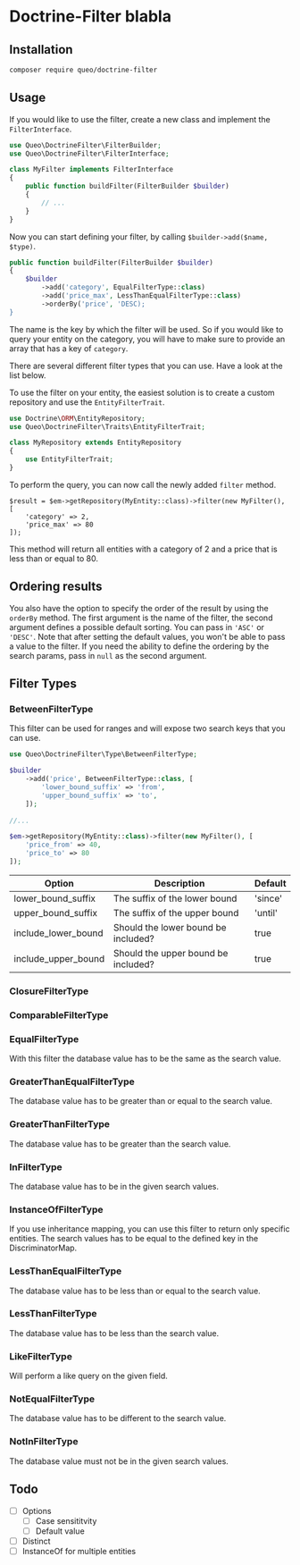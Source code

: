# Doctrine-Filter blabla

## Installation

```bash
composer require queo/doctrine-filter
```

## Usage

If you would like to use the filter, create a new class and implement the `FilterInterface`.

```php
use Queo\DoctrineFilter\FilterBuilder;
use Queo\DoctrineFilter\FilterInterface;

class MyFilter implements FilterInterface
{
    public function buildFilter(FilterBuilder $builder)
    {
        // ...
    }
}
```

Now you can start defining your filter, by calling `$builder->add($name, $type)`.

```php
public function buildFilter(FilterBuilder $builder)
{
    $builder
        ->add('category', EqualFilterType::class)
        ->add('price_max', LessThanEqualFilterType::class)
        ->orderBy('price', 'DESC);
}
```

The name is the key by which the filter will be used. So if you would like to query your entity on the category, you will have to make sure to provide an array that has a key of `category`.

There are several different filter types that you can use. Have a look at the list below.

To use the filter on your entity, the easiest solution is to create a custom repository and use the `EntityFilterTrait`.

```php
use Doctrine\ORM\EntityRepository;
use Queo\DoctrineFilter\Traits\EntityFilterTrait;

class MyRepository extends EntityRepository
{
    use EntityFilterTrait;
}
```

To perform the query, you can now call the newly added `filter` method.

```
$result = $em->getRepository(MyEntity::class)->filter(new MyFilter(), [
	'category' => 2,
	'price_max' => 80
]);
```

This method will return all entities with a category of 2 and a price that is less than or equal to 80.

## Ordering results

You also have the option to specify the order of the result by using the `orderBy` method. The first argument is the name of the filter, the second argument defines a possible default sorting. You can pass in `'ASC'` or `'DESC'`. Note that after setting the default values, you won't be able to pass a value to the filter. If you need the ability to define the ordering by the search params, pass in `null` as the second argument. 


## Filter Types

### BetweenFilterType

This filter can be used for ranges and will expose two search keys that you can use.

```php
use Queo\DoctrineFilter\Type\BetweenFilterType;

$builder
	->add('price', BetweenFilterType::class, [
		'lower_bound_suffix' => 'from',
		'upper_bound_suffix' => 'to',
	]);
	
//...

$em->getRepository(MyEntity::class)->filter(new MyFilter(), [
	'price_from' => 40,
	'price_to' => 80
]); 
```

| Option              | Description                         | Default |
|---------------------|-------------------------------------|---------|
| lower_bound_suffix  | The suffix of the lower bound       | 'since' |
| upper_bound_suffix  | The suffix of the upper bound       | 'until' |
| include_lower_bound | Should the lower bound be included? | true    |
| include_upper_bound | Should the upper bound be included? | true    |


### ClosureFilterType

### ComparableFilterType

### EqualFilterType

With this filter the database value has to be the same as the search value.

### GreaterThanEqualFilterType

The database value has to be greater than or equal to the search value.

### GreaterThanFilterType

The database value has to be greater than the search value.

### InFilterType

The database value has to be in the given search values.

### InstanceOfFilterType

If you use inheritance mapping, you can use this filter to return only specific entities. The search values has to be equal to the defined key in the DiscriminatorMap.

### LessThanEqualFilterType

The database value has to be less than or equal to the search value.

### LessThanFilterType

The database value has to be less than the search value.

### LikeFilterType

Will perform a like query on the given field.

### NotEqualFilterType

The database value has to be different to the search value.

### NotInFilterType

The database value must not be in the given search values.

## Todo

- [ ] Options
  - [ ] Case sensititvity
  - [ ] Default value
- [ ] Distinct
- [ ] InstanceOf for multiple entities
